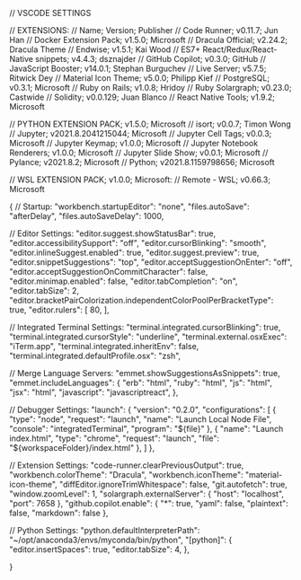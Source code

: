 // VSCODE SETTINGS

// EXTENSIONS:
// Name; Version; Publisher
  // Code Runner; v0.11.7; Jun Han
  // Docker Extension Pack; v1.5.0; Microsoft
  // Dracula Official; v2.24.2; Dracula Theme
  // Endwise; v1.5.1; Kai Wood
  // ES7+ React/Redux/React-Native snippets; v4.4.3; dsznajder
  // GitHub Copilot; v0.3.0; GitHub
  // JavaScript Booster; v14.0.1; Stephan Burguchev
  // Live Server; v5.7.5; Ritwick Dey
  // Material Icon Theme; v5.0.0; Philipp Kief
  // PostgreSQL; v0.3.1; Microsoft
  // Ruby on Rails; v1.0.8; Hridoy
  // Ruby Solargraph; v0.23.0; Castwide
  // Solidity; v0.0.129; Juan Blanco
  // React Native Tools; v1.9.2; Microsoft

// PYTHON EXTENSION PACK; v1.5.0; Microsoft
  // isort; v0.0.7; Timon Wong
  // Jupyter; v2021.8.2041215044; Microsoft
  // Jupyter Cell Tags; v0.0.3; Microsoft
  // Jupyter Keymap; v1.0.0; Microsoft
  // Jupyter Notebook Renderers; v1.0.0; Microsoft
  // Jupyter Slide Show; v0.0.1; Microsoft
  // Pylance; v2021.8.2; Microsoft
  // Python; v2021.8.1159798656; Microsoft

// WSL EXTENSION PACK; v1.0.0; Microsoft:
  // Remote - WSL; v0.66.3; Microsoft

{
  // Startup:
  "workbench.startupEditor": "none",
  "files.autoSave": "afterDelay",
  "files.autoSaveDelay": 1000,

  // Editor Settings:
  "editor.suggest.showStatusBar": true,
  "editor.accessibilitySupport": "off",
  "editor.cursorBlinking": "smooth",
  "editor.inlineSuggest.enabled": true,
  "editor.suggest.preview": true,
  "editor.snippetSuggestions": "top", 
  "editor.acceptSuggestionOnEnter": "off",
  "editor.acceptSuggestionOnCommitCharacter": false,
  "editor.minimap.enabled": false,
  "editor.tabCompletion": "on",
  "editor.tabSize": 2,
  "editor.bracketPairColorization.independentColorPoolPerBracketType": true,
  "editor.rulers": [
    80,
  ],

  // Integrated Terminal Settings:
  "terminal.integrated.cursorBlinking": true,
  "terminal.integrated.cursorStyle": "underline",
  "terminal.external.osxExec": "iTerm.app",
  "terminal.integrated.inheritEnv": false,
  "terminal.integrated.defaultProfile.osx": "zsh",

  // Merge Language Servers:
  "emmet.showSuggestionsAsSnippets": true,
  "emmet.includeLanguages": {
    "erb": "html",
    "ruby": "html",
    "js": "html",
    "jsx": "html",
    "javascript": "javascriptreact",
  },

  // Debugger Settings:
  "launch": {
    "version": "0.2.0",
    "configurations": [
      {
        "type": "node",
        "request": "launch",
        "name": "Launch Local Node File",
        "console": "integratedTerminal",
        "program": "${file}"
      },
      {
        "name": "Launch index.html",
        "type": "chrome",
        "request": "launch",
        "file": "${workspaceFolder}/index.html"
      },
    ]
  },
      
  // Extension Settings:
  "code-runner.clearPreviousOutput": true,
  "workbench.colorTheme": "Dracula",
  "workbench.iconTheme": "material-icon-theme",
  "diffEditor.ignoreTrimWhitespace": false,
  "git.autofetch": true,
  "window.zoomLevel": 1,
  "solargraph.externalServer": {
    "host": "localhost",
    "port": 7658
  },
  "github.copilot.enable": {
    "*": true,
    "yaml": false,
    "plaintext": false,
    "markdown": false
  },

  // Python Settings:
  "python.defaultInterpreterPath": "~/opt/anaconda3/envs/myconda/bin/python",
  "[python]": {
    "editor.insertSpaces": true,
    "editor.tabSize": 4,
  },
  

}

